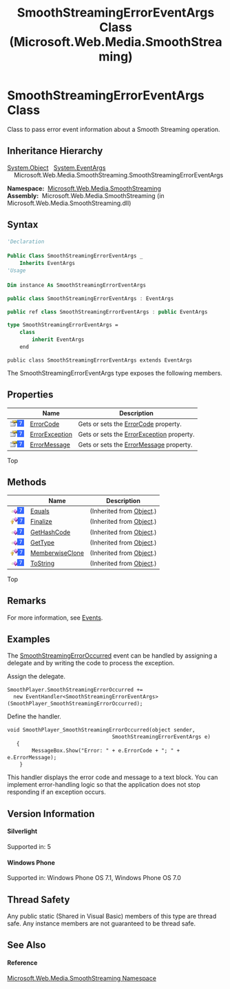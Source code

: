 ﻿---
title: SmoothStreamingErrorEventArgs Class (Microsoft.Web.Media.SmoothStreaming)
TOCTitle: SmoothStreamingErrorEventArgs Class
ms:assetid: T:Microsoft.Web.Media.SmoothStreaming.SmoothStreamingErrorEventArgs
ms:mtpsurl: https://msdn.microsoft.com/en-us/library/microsoft.web.media.smoothstreaming.smoothstreamingerroreventargs(v=VS.95)
ms:contentKeyID: 46307948
ms.date: 05/31/2012
mtps_version: v=VS.95
f1_keywords:
- Microsoft.Web.Media.SmoothStreaming.SmoothStreamingErrorEventArgs
dev_langs:
- CSharp
- JScript
- VB
- FSharp
- c++
api_location:
- Microsoft.Web.Media.SmoothStreaming.dll
api_name:
- Microsoft.Web.Media.SmoothStreaming.SmoothStreamingErrorEventArgs
api_type:
- Managed
topic_type:
- apiref
- kbSyntax
product_family_name: VS
ROBOTS: INDEX,FOLLOW
---

# SmoothStreamingErrorEventArgs Class

Class to pass error event information about a Smooth Streaming operation.

## Inheritance Hierarchy

 [System.Object](https://msdn.microsoft.com/en-us/library/e5kfa45b\(v=vs.95\))  
  [System.EventArgs](https://msdn.microsoft.com/en-us/library/118wxtk3\(v=vs.95\))  
    Microsoft.Web.Media.SmoothStreaming.SmoothStreamingErrorEventArgs  

**Namespace:**  [Microsoft.Web.Media.SmoothStreaming](microsoft-web-media-smoothstreaming-namespace_1.md)  
**Assembly:**  Microsoft.Web.Media.SmoothStreaming (in Microsoft.Web.Media.SmoothStreaming.dll)

## Syntax

``` vb
'Declaration

Public Class SmoothStreamingErrorEventArgs _
    Inherits EventArgs
'Usage

Dim instance As SmoothStreamingErrorEventArgs
```

``` csharp
public class SmoothStreamingErrorEventArgs : EventArgs
```

``` c++
public ref class SmoothStreamingErrorEventArgs : public EventArgs
```

``` fsharp
type SmoothStreamingErrorEventArgs =  
    class
        inherit EventArgs
    end
```

``` jscript
public class SmoothStreamingErrorEventArgs extends EventArgs
```

The SmoothStreamingErrorEventArgs type exposes the following members.

## Properties

<table>
<thead>
<tr class="header">
<th> </th>
<th>Name</th>
<th>Description</th>
</tr>
</thead>
<tbody>
<tr class="odd">
<td><img src="images/Dd565996.pubproperty(en-us,VS.90).gif" title="Public property" alt="Public property" /><img src="images/Ee532579.slMobile(VS.95).gif" title="Supported by Windows Phone" alt="Supported by Windows Phone" /></td>
<td><a href="smoothstreamingerroreventargs-errorcode-property-microsoft-web-media-smoothstreaming_1.md">ErrorCode</a></td>
<td>Gets or sets the <a href="smoothstreamingerroreventargs-errorcode-property-microsoft-web-media-smoothstreaming_1.md">ErrorCode</a> property.</td>
</tr>
<tr class="even">
<td><img src="images/Dd565996.pubproperty(en-us,VS.90).gif" title="Public property" alt="Public property" /><img src="images/Ee532579.slMobile(VS.95).gif" title="Supported by Windows Phone" alt="Supported by Windows Phone" /></td>
<td><a href="smoothstreamingerroreventargs-errorexception-property-microsoft-web-media-smoothstreaming_1.md">ErrorException</a></td>
<td>Gets or sets the <a href="smoothstreamingerroreventargs-errorexception-property-microsoft-web-media-smoothstreaming_1.md">ErrorException</a> property.</td>
</tr>
<tr class="odd">
<td><img src="images/Dd565996.pubproperty(en-us,VS.90).gif" title="Public property" alt="Public property" /><img src="images/Ee532579.slMobile(VS.95).gif" title="Supported by Windows Phone" alt="Supported by Windows Phone" /></td>
<td><a href="smoothstreamingerroreventargs-errormessage-property-microsoft-web-media-smoothstreaming_1.md">ErrorMessage</a></td>
<td>Gets or sets the <a href="smoothstreamingerroreventargs-errormessage-property-microsoft-web-media-smoothstreaming_1.md">ErrorMessage</a> property.</td>
</tr>
</tbody>
</table>


Top

## Methods

<table>
<thead>
<tr class="header">
<th> </th>
<th>Name</th>
<th>Description</th>
</tr>
</thead>
<tbody>
<tr class="odd">
<td><img src="images/Dd565996.pubmethod(en-us,VS.90).gif" title="Public method" alt="Public method" /><img src="images/Ee532579.slMobile(VS.95).gif" title="Supported by Windows Phone" alt="Supported by Windows Phone" /></td>
<td><a href="https://msdn.microsoft.com/en-us/library/bsc2ak47(v=vs.95)">Equals</a></td>
<td>(Inherited from <a href="https://msdn.microsoft.com/en-us/library/e5kfa45b(v=vs.95)">Object</a>.)</td>
</tr>
<tr class="even">
<td><img src="images/Dd565996.protmethod(en-us,VS.90).gif" title="Protected method" alt="Protected method" /><img src="images/Ee532579.slMobile(VS.95).gif" title="Supported by Windows Phone" alt="Supported by Windows Phone" /></td>
<td><a href="https://msdn.microsoft.com/en-us/library/4k87zsw7(v=vs.95)">Finalize</a></td>
<td>(Inherited from <a href="https://msdn.microsoft.com/en-us/library/e5kfa45b(v=vs.95)">Object</a>.)</td>
</tr>
<tr class="odd">
<td><img src="images/Dd565996.pubmethod(en-us,VS.90).gif" title="Public method" alt="Public method" /><img src="images/Ee532579.slMobile(VS.95).gif" title="Supported by Windows Phone" alt="Supported by Windows Phone" /></td>
<td><a href="https://msdn.microsoft.com/en-us/library/zdee4b3y(v=vs.95)">GetHashCode</a></td>
<td>(Inherited from <a href="https://msdn.microsoft.com/en-us/library/e5kfa45b(v=vs.95)">Object</a>.)</td>
</tr>
<tr class="even">
<td><img src="images/Dd565996.pubmethod(en-us,VS.90).gif" title="Public method" alt="Public method" /><img src="images/Ee532579.slMobile(VS.95).gif" title="Supported by Windows Phone" alt="Supported by Windows Phone" /></td>
<td><a href="https://msdn.microsoft.com/en-us/library/dfwy45w9(v=vs.95)">GetType</a></td>
<td>(Inherited from <a href="https://msdn.microsoft.com/en-us/library/e5kfa45b(v=vs.95)">Object</a>.)</td>
</tr>
<tr class="odd">
<td><img src="images/Dd565996.protmethod(en-us,VS.90).gif" title="Protected method" alt="Protected method" /><img src="images/Ee532579.slMobile(VS.95).gif" title="Supported by Windows Phone" alt="Supported by Windows Phone" /></td>
<td><a href="https://msdn.microsoft.com/en-us/library/57ctke0a(v=vs.95)">MemberwiseClone</a></td>
<td>(Inherited from <a href="https://msdn.microsoft.com/en-us/library/e5kfa45b(v=vs.95)">Object</a>.)</td>
</tr>
<tr class="even">
<td><img src="images/Dd565996.pubmethod(en-us,VS.90).gif" title="Public method" alt="Public method" /><img src="images/Ee532579.slMobile(VS.95).gif" title="Supported by Windows Phone" alt="Supported by Windows Phone" /></td>
<td><a href="https://msdn.microsoft.com/en-us/library/7bxwbwt2(v=vs.95)">ToString</a></td>
<td>(Inherited from <a href="https://msdn.microsoft.com/en-us/library/e5kfa45b(v=vs.95)">Object</a>.)</td>
</tr>
</tbody>
</table>


Top

## Remarks

For more information, see [Events](events.md).

## Examples

The [SmoothStreamingErrorOccurred](smoothstreamingmediaelement-smoothstreamingerroroccurred-event-microsoft-web-media-smoothstreaming_1.md) event can be handled by assigning a delegate and by writing the code to process the exception.

Assign the delegate.

    SmoothPlayer.SmoothStreamingErrorOccurred += 
      new EventHandler<SmoothStreamingErrorEventArgs>(SmoothPlayer_SmoothStreamingErrorOccurred);

Define the handler.

    void SmoothPlayer_SmoothStreamingErrorOccurred(object sender, 
                                      SmoothStreamingErrorEventArgs e)
       {
            MessageBox.Show("Error: " + e.ErrorCode + "; " + e.ErrorMessage);
        }

This handler displays the error code and message to a text block. You can implement error-handling logic so that the application does not stop responding if an exception occurs.

## Version Information

#### Silverlight

Supported in: 5  

#### Windows Phone

Supported in: Windows Phone OS 7.1, Windows Phone OS 7.0  

## Thread Safety

Any public static (Shared in Visual Basic) members of this type are thread safe. Any instance members are not guaranteed to be thread safe.

## See Also

#### Reference

[Microsoft.Web.Media.SmoothStreaming Namespace](microsoft-web-media-smoothstreaming-namespace_1.md)


